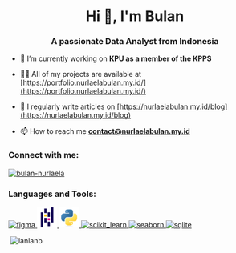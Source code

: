 <h1 align="center">Hi 👋, I'm Bulan</h1>
<h3 align="center">A passionate Data Analyst from Indonesia</h3>

- 🔭 I’m currently working on **KPU as a member of the KPPS**

- 👨‍💻 All of my projects are available at [https://portfolio.nurlaelabulan.my.id/](https://portfolio.nurlaelabulan.my.id/)

- 📝 I regularly write articles on [https://nurlaelabulan.my.id/blog](https://nurlaelabulan.my.id/blog)

- 📫 How to reach me **contact@nurlaelabulan.my.id**

<h3 align="left">Connect with me:</h3>
<p align="left">
<a href="https://linkedin.com/in/bulan-nurlaela" target="blank"><img align="center" src="https://raw.githubusercontent.com/rahuldkjain/github-profile-readme-generator/master/src/images/icons/Social/linked-in-alt.svg" alt="bulan-nurlaela" height="30" width="40" /></a>
</p>

<h3 align="left">Languages and Tools:</h3>
<p align="left"> <a href="https://www.figma.com/" target="_blank" rel="noreferrer"> <img src="https://www.vectorlogo.zone/logos/figma/figma-icon.svg" alt="figma" width="40" height="40"/> </a> <a href="https://pandas.pydata.org/" target="_blank" rel="noreferrer"> <img src="https://raw.githubusercontent.com/devicons/devicon/2ae2a900d2f041da66e950e4d48052658d850630/icons/pandas/pandas-original.svg" alt="pandas" width="40" height="40"/> </a> <a href="https://www.python.org" target="_blank" rel="noreferrer"> <img src="https://raw.githubusercontent.com/devicons/devicon/master/icons/python/python-original.svg" alt="python" width="40" height="40"/> </a> <a href="https://scikit-learn.org/" target="_blank" rel="noreferrer"> <img src="https://upload.wikimedia.org/wikipedia/commons/0/05/Scikit_learn_logo_small.svg" alt="scikit_learn" width="40" height="40"/> </a> <a href="https://seaborn.pydata.org/" target="_blank" rel="noreferrer"> <img src="https://seaborn.pydata.org/_images/logo-mark-lightbg.svg" alt="seaborn" width="40" height="40"/> </a> <a href="https://www.sqlite.org/" target="_blank" rel="noreferrer"> <img src="https://www.vectorlogo.zone/logos/sqlite/sqlite-icon.svg" alt="sqlite" width="40" height="40"/> </a> </p>

<p>&nbsp;<img align="center" src="https://github-readme-stats.vercel.app/api?username=lanlanb&show_icons=true&locale=en" alt="lanlanb" /></p>
